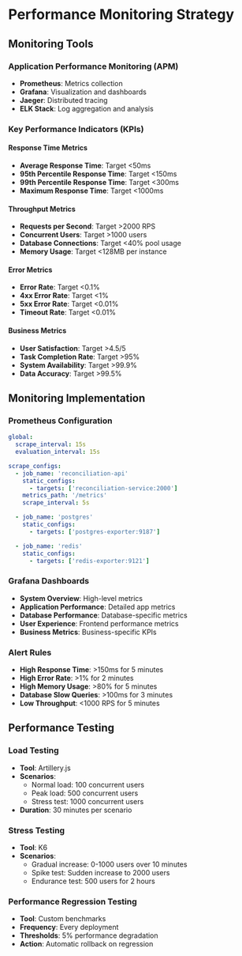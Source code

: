 # Performance Monitoring Strategy

## Monitoring Tools

### Application Performance Monitoring (APM)
- **Prometheus**: Metrics collection
- **Grafana**: Visualization and dashboards
- **Jaeger**: Distributed tracing
- **ELK Stack**: Log aggregation and analysis

### Key Performance Indicators (KPIs)

#### Response Time Metrics
- **Average Response Time**: Target <50ms
- **95th Percentile Response Time**: Target <150ms
- **99th Percentile Response Time**: Target <300ms
- **Maximum Response Time**: Target <1000ms

#### Throughput Metrics
- **Requests per Second**: Target >2000 RPS
- **Concurrent Users**: Target >1000 users
- **Database Connections**: Target <40% pool usage
- **Memory Usage**: Target <128MB per instance

#### Error Metrics
- **Error Rate**: Target <0.1%
- **4xx Error Rate**: Target <1%
- **5xx Error Rate**: Target <0.01%
- **Timeout Rate**: Target <0.01%

#### Business Metrics
- **User Satisfaction**: Target >4.5/5
- **Task Completion Rate**: Target >95%
- **System Availability**: Target >99.9%
- **Data Accuracy**: Target >99.5%

## Monitoring Implementation

### Prometheus Configuration
```yaml
global:
  scrape_interval: 15s
  evaluation_interval: 15s

scrape_configs:
  - job_name: 'reconciliation-api'
    static_configs:
      - targets: ['reconciliation-service:2000']
    metrics_path: '/metrics'
    scrape_interval: 5s

  - job_name: 'postgres'
    static_configs:
      - targets: ['postgres-exporter:9187']

  - job_name: 'redis'
    static_configs:
      - targets: ['redis-exporter:9121']
```

### Grafana Dashboards
- **System Overview**: High-level metrics
- **Application Performance**: Detailed app metrics
- **Database Performance**: Database-specific metrics
- **User Experience**: Frontend performance metrics
- **Business Metrics**: Business-specific KPIs

### Alert Rules
- **High Response Time**: >150ms for 5 minutes
- **High Error Rate**: >1% for 2 minutes
- **High Memory Usage**: >80% for 5 minutes
- **Database Slow Queries**: >100ms for 3 minutes
- **Low Throughput**: <1000 RPS for 5 minutes

## Performance Testing

### Load Testing
- **Tool**: Artillery.js
- **Scenarios**: 
  - Normal load: 100 concurrent users
  - Peak load: 500 concurrent users
  - Stress test: 1000 concurrent users
- **Duration**: 30 minutes per scenario

### Stress Testing
- **Tool**: K6
- **Scenarios**:
  - Gradual increase: 0-1000 users over 10 minutes
  - Spike test: Sudden increase to 2000 users
  - Endurance test: 500 users for 2 hours

### Performance Regression Testing
- **Tool**: Custom benchmarks
- **Frequency**: Every deployment
- **Thresholds**: 5% performance degradation
- **Action**: Automatic rollback on regression
